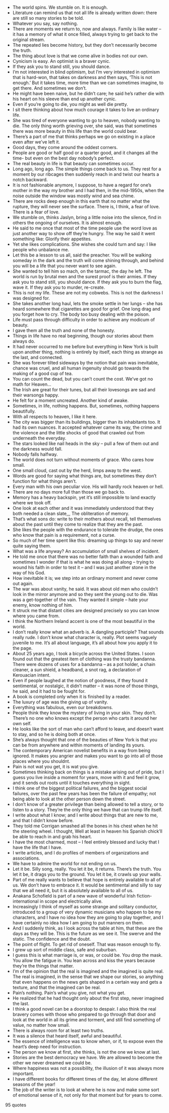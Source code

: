  - The world spins. We stumble on. It is enough.
 - Literature can remind us that not all life is already written down: there are still so many stories to be told.
 - Whatever you say, say nothing.
 - There are moments we return to, now and always. Family is like water – it has a memory of what it once filled, always trying to get back to the original stream.
 - The repeated lies become history, but they don’t necessarily become the truth.
 - The thing about love is that we come alive in bodies not our own.
 - Cynicism is easy. An optimist is a braver cynic.
 - If they ask you to stand still, you should dance.
 - I’m not interested in blind optimism, but I’m very interested in optimism that is hard-won, that takes on darkness and then says, ‘This is not enough.’ But it takes time, more time than we can sometimes imagine, to get there. And sometimes we don’t.
 - He might have been naive, but he didn’t care; he said he’s rather die with his heart on his sleeve than end up another cynic.
 - Even if you’re going to die, you might as well die pretty.
 - I sit there thinking about how much courage it takes to live an ordinary life.
 - She was tired of everyone wanting to go to heaven, nobody wanting to die. The only thing worth grieving over, she said, was that sometimes there was more beauty in this life than the world could bear.
 - There’s a part of me that thinks perhaps we go on existing in a place even after we’ve left it.
 - Good days, they come around the oddest corners.
 - People are good or half good or a quarter good, and it changes all the time- but even on the best day nobody’s perfect.
 - The real beauty in life is that beauty can sometimes occur.
 - Long ago, long ago. The simple things come back to us. They rest for a moment by our ribcages then suddenly reach in and twist our hearts a notch backward.
 - It is not fashionable anymore, I suppose, to have a regard for one’s mother in the way my brother and I had then, in the mid-1950s, when the noise outside the window was mostly wind and sea chime.
 - There are rocks deep enough in this earth that no matter what the rupture, they will never see the surface. There is, I think, a fear of love. There is a fear of love.
 - We stumble on, thinks Jaslyn, bring a little noise into the silence, find in others the ongoing of ourselves. It is almost enough.
 - He said to me once that most of the time people use the word love as just another way to show off they’re hungry. The way he said it went something like: Glorify their appetites.
 - Yet she likes complications. She wishes she could turn and say: I like people who unbalance me.
 - Let this be a lesson to us all, said the preacher. You will be walking someday in the dark and the truth will come shining through, and behind you will be a life that you never want to see again.
 - She wanted to tell him so mach, on the tarmac, the day he left. The world is run by brutal men and the surest proof is their armies. If they ask you to stand still, you should dance. If they ask you to burn the flag, wave it. If they ask you to murder, re-create.
 - This is not my life. These are not my cobwebs. This is not the darkness I was designed for.
 - She takes another long haul, lets the smoke settle in her lungs – she has heard somewhere that cigarettes are good for grief. One long drag and you forget how to cry. The body too busy dealing with the poison.
 - Life must pass through difficulty in order to achieve any modicum of beauty.
 - I gave them all the truth and none of the honesty.
 - Things in life have no real beginning, though our stories about them always do.
 - It had never occurred to me before but everything in New York is built upon another thing, nothing is entirely by itself, each thing as strange as the last, and connected.
 - She was forever tilted sideways by the notion that pain was inevitable, chance was cruel, and all human ingenuity should go towards the making of a good cup of tea.
 - You can count the dead, but you can’t count the cost. We’ve got no math for Heaven...
 - The Irish are great for their tunes, but all their lovesongs are sad and their warsongs happy.
 - He felt for a moment uncreated. Another kind of awake.
 - Sometimes, in life, nothing happens. But, sometimes, nothing happens beautifully.
 - With all respects to heaven, I like it here.
 - The city was bigger than its buildings, bigger than its inhabitants too. It had its own nuances. It accepted whatever came its way, the crime and the violence and the little shocks of good that crawled out from underneath the everyday.
 - The stars looked like nail heads in the sky – pull a few of them out and the darkness would fall.
 - Nobody falls halfway.
 - The world does not turn without moments of grace. Who cares how small.
 - One small cloud, cast out by the herd, limps away to the west.
 - Words are good for saying what things are, but sometimes they don’t function for what things aren’t.
 - Every man with his own peculiar vice. His will hardly rock heaven or hell.
 - There are no days more full than those we go back to.
 - Memory has a heavy backspin, yet it’s still impossible to land exactly where we took off.
 - One look at each other and it was immediately understood that they both needed a clean slate,,, The obliteration of memory.
 - That’s what sons do: write to their mothers about recall, tell themselves about the past until they come to realize that they are the past.
 - She likes the people with the endurance to tolerate the drudge, the ones who know that pain is a requirement, not a curse.
 - So much of her time spent like this: dreaming up things to say and never quite saying them.
 - What was a life anyway? An accumulation of small shelves of incident.
 - He told me once that there was no better faith than a wounded faith and sometimes I wonder if that is what he was doing all along – trying to wound his faith in order to test it – and I was just another stone in the way of his God.
 - How inevitable it is; we step into an ordinary moment and never come out again.
 - The war was about vanity, he said. It was about old men who couldn’t look in the mirror anymore and so they sent the young out to die. Was was a get-together of the vain. They wanted it simple – hate your enemy, know nothing of him.
 - It struck me that distant cities are designed precisely so you can know where you came from.
 - I think the Northern Ireland accent is one of the most beautiful in the world.
 - I don’t really know what an adverb is. A dangling participle? That sounds really rude. I don’t know what character is, really. Plot seems vaguely juvenile to me. It’s all about language, it’s all about how you apply it to the page.
 - About 25 years ago, I took a bicycle across the United States. I soon found out that the greatest item of clothing was the trusty bandanna. There were dozens of uses for a bandanna – as a pot holder, a chain cleaner, a sun shield, a headband, a snot rag, a declaration of Kerouacian intent.
 - Even if people laughed at the notion of goodness, if they found it sentimental, or nostalgic, it didn’t matter – it was none of those things, he said, and it had to be fought for.
 - A book is completed only when it is finished by a reader.
 - The luxury of age was the giving up of vanity.
 - Everything was fabulous, even our breakdowns.
 - People think they know the mystery of living in your skin. They don’t. There’s no one who knows except the person who carts it around her own self.
 - He looks like the sort of man who can’t afford to leave, and doesn’t want to stay, and so he is doing both at once.
 - She’s always thought that one of the beauties of New York is that you can be from anywhere and within moments of landing its yours.
 - The contemporary American novelist benefits in a way from being ignored. It makes you angrier and makes you want to go into all of those places where you shouldnt.
 - Pain is not wat you get, it is wat you give.
 - Sometimes thinking back on things is a mistake arising out of pride, but I guess you live inside a moment for years, move with it and feel it grow, and it sends out roots until it touches everything in sight.
 - I think one of the biggest political failures, and the biggest social failures, over the past few years has been the failure of empathy; not being able to look at the other person down the street.
 - I don’t know of a greater privilege than being allowed to tell a story, or to listen to a story. They’re the only thing we have that can trump life itself.
 - I write about what I know; and I write about things that are new to me, and that I didn’t know before.
 - They told me Corrigan smashed all the bones in his chest when he hit the steering wheel. I thought, Well at least in heaven his Spanish chick’ll be able to reach in and grab his heart.
 - I have the most charmed, most – I feel entirely blessed and lucky that I have the life that I have.
 - I write articles, and I do profiles of members of organizations and associations.
 - We have to admire the world for not ending on us.
 - Let it be. Silly song, really. You let it be, it returns. There’s the truth. You let it be, it drags you to the ground. You let it be, it crawls up your walls.
 - Part of me really wants to believe that hope is entirely available to all of us. We don’t have to embrace it. It would be sentimental and silly to say that we all need it, but it is absolutely available to all of us.
 - Anakana Schofield is part of a new wave of wonderful Irish fiction-international in scope and electrically alive.
 - Increasingly I think of myself as some strange and solitary conductor, introduced to a group of very dynamic musicians who happen to be my characters, and I have no idea how they are going to play together, and I have certainly no idea how I am going to put manners on them.
 - And I suddenly think, as I look across the table at him, that these are the days as they will be. This is the future as we see it. The swerve and the static. The confidence and the doubt.
 - The point of flight. To get rid of oneself. That was reason enough to fly.
 - I grew up sort of middle class, safe and suburban.
 - I guess this is what marriage is, or was, or could be. You drop the mask. You allow the fatigue in. You lean across and kiss the years because they’re the things that matter.
 - I’m of the opinion that the real is imagined and the imagined is quite real. The real is imagined, in the sense that we shape our stories, so anything that even happens on the news gets shaped in a certain way and gets a texture, and that the imagined can be real.
 - Pain’s nothing. Pain’s what you give, not what you get.
 - He realized that he had thought only about the first step, never imagined the last.
 - I think a good novel can be a doorstop to despair. I also think the real bravery comes with those who prepared to go through that door and look at the world in all its grime and torment, and still find something of value, no matter how small.
 - There is always room for at least two truths.
 - It was a silence that heard itself, awful and beautiful.
 - The essence of intelligence was to know when, or if, to expose even the heart’s deep need for instruction.
 - The person we know at first, she thinks, is not the one we know at last.
 - Stories are the best democracy we have. We are allowed to become the other we never dreamed we could be.
 - Where happiness was not a possibility, the illusion of it was always more important.
 - I have different books for different times of the day, let alone different seasons of the year!
 - The job of the writer is to look at where he is now and make some sort of emotional sense of it, not only for that moment but for years to come.

95 quotes